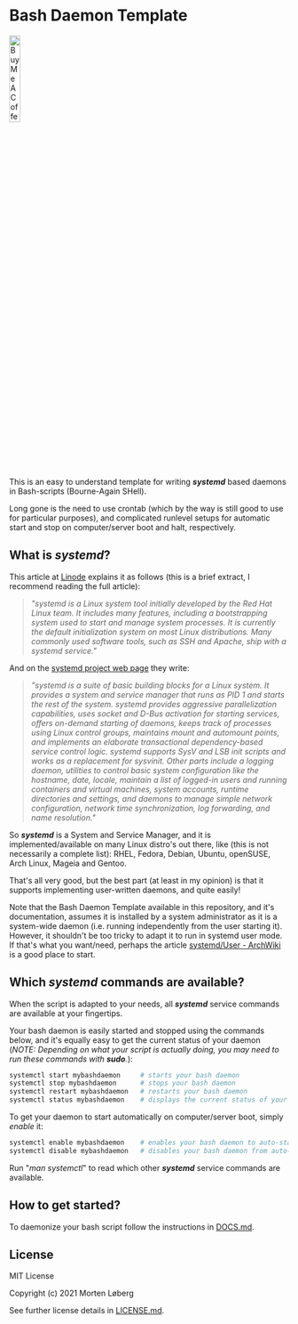 # Bash Daemon Template

<a href="https://www.buymeacoffee.com/mortenloberg" target="_blank"><img src="https://cdn.buymeacoffee.com/buttons/v2/default-yellow.png" alt="Buy Me A Coffee" width="20%"/></a>

This is an easy to understand template for writing ***systemd*** based daemons in Bash-scripts (Bourne-Again SHell).

Long gone is the need to use crontab (which by the way is still good to use for particular purposes), and complicated runlevel setups for automatic start and stop on computer/server boot and halt, respectively.

## What is *systemd*?

This article at [Linode](https://www.linode.com/docs/guides/start-service-at-boot/) explains it as follows (this is a brief extract, I recommend reading the full article):
> *"systemd is a Linux system tool initially developed by the Red Hat Linux team. It includes many features, including a bootstrapping system used to start and manage system processes. It is currently the default initialization system on most Linux distributions. Many commonly used software tools, such as SSH and Apache, ship with a systemd service."*

And on the [systemd project web page](https://systemd.io/) they write:
> *"systemd is a suite of basic building blocks for a Linux system. It provides a system and service manager that runs as PID 1 and starts the rest of the system. systemd provides aggressive parallelization capabilities, uses socket and D-Bus activation for starting services, offers on-demand starting of daemons, keeps track of processes using Linux control groups, maintains mount and automount points, and implements an elaborate transactional dependency-based service control logic. systemd supports SysV and LSB init scripts and works as a replacement for sysvinit. Other parts include a logging daemon, utilities to control basic system configuration like the hostname, date, locale, maintain a list of logged-in users and running containers and virtual machines, system accounts, runtime directories and settings, and daemons to manage simple network configuration, network time synchronization, log forwarding, and name resolution."*

So ***systemd*** is a System and Service Manager, and it is implemented/available on many Linux distro's out there, like (this is not necessarily a complete list): RHEL, Fedora, Debian, Ubuntu, openSUSE, Arch Linux, Mageia and Gentoo.

That's all very good, but the best part (at least in my opinion) is that it supports implementing user-written daemons, and quite easily!

Note that the Bash Daemon Template available in this repository, and it's documentation, assumes it is installed by a system administrator as it is a system-wide daemon (i.e. running independently from the user starting it). However, it shouldn't be too tricky to adapt it to run in systemd user mode. If that's what you want/need, perhaps the article [systemd/User - ArchWiki](https://wiki.archlinux.org/title/Systemd/User#How_it_works) is a good place to start.

## Which *systemd* commands are available?

When the script is adapted to your needs, all ***systemd*** service commands are available at your fingertips.

Your bash daemon is easily started and stopped using the commands below, and it's equally easy to get the current status of your daemon (*NOTE: Depending on what your script is actually doing, you may need to run these commands with **sudo**.*):

```bash
systemctl start mybashdaemon     # starts your bash daemon
systemctl stop mybashdaemon      # stops your bash daemon
systemctl restart mybashdaemon   # restarts your bash daemon
systemctl status mybashdaemon    # displays the current status of your bash daemon
```

To get your daemon to start automatically on computer/server boot, simply *enable* it:

```bash
systemctl enable mybashdaemon    # enables your bash daemon to auto-start on computer/server boot
systemctl disable mybashdaemon   # disables your bash daemon from auto-starting on computer/server boot
```

Run "*man systemctl*" to read which other ***systemd*** service commands are available.

## How to get started?

To daemonize your bash script follow the instructions in [DOCS.md](https://github.com/MortenLoberg/BashDaemonTemplate/blob/master/DOCS.md).

## License

MIT License

Copyright (c) 2021 Morten Løberg

See further license details in [LICENSE.md](https://github.com/MortenLoberg/BashDaemonTemplate/blob/master/LICENSE.md).
